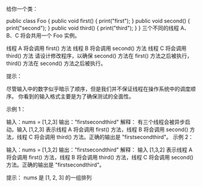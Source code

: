 给你一个类：

public class Foo {
public void first() { print("first"); }
public void second() { print("second"); }
public void third() { print("third"); }
}
三个不同的线程 A、B、C 将会共用一个 Foo 实例。

线程 A 将会调用 first() 方法
线程 B 将会调用 second() 方法
线程 C 将会调用 third() 方法
请设计修改程序，以确保 second() 方法在 first() 方法之后被执行，third() 方法在 second() 方法之后被执行。

提示：

尽管输入中的数字似乎暗示了顺序，但是我们并不保证线程在操作系统中的调度顺序。
你看到的输入格式主要是为了确保测试的全面性。


示例 1：

输入：nums = [1,2,3]
输出："firstsecondthird"
解释：
有三个线程会被异步启动。输入 [1,2,3] 表示线程 A 将会调用 first() 方法，线程 B 将会调用 second() 方法，线程 C 将会调用 third() 方法。正确的输出是 "firstsecondthird"。
示例 2：

输入：nums = [1,3,2]
输出："firstsecondthird"
解释：
输入 [1,3,2] 表示线程 A 将会调用 first() 方法，线程 B 将会调用 third() 方法，线程 C 将会调用 second() 方法。正确的输出是 "firstsecondthird"。


提示：
nums 是 [1, 2, 3] 的一组排列